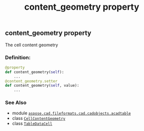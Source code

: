 ﻿---
title: content_geometry property
second_title: Aspose.CAD for Python via .NET API References
description: 
type: docs
weight: 60
url: /python-net/aspose.cad.fileformats.cad.cadobjects.acadtable/tabledatacell/content_geometry/
is_root: false
---

## content_geometry property


The cell content geometry
### Definition:
```python
@property
def content_geometry(self):
    ...
@content_geometry.setter
def content_geometry(self, value):
    ...
```

### See Also
* module [`aspose.cad.fileformats.cad.cadobjects.acadtable`](../../)
* class [`CellContentGeometry`](/cad/python-net/aspose.cad.fileformats.cad.cadobjects.acadtable/cellcontentgeometry)
* class [`TableDataCell`](/cad/python-net/aspose.cad.fileformats.cad.cadobjects.acadtable/tabledatacell)
